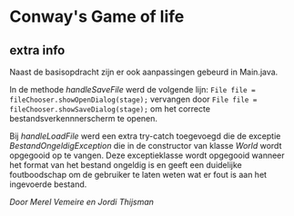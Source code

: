 ﻿# Conway's Game of life
## extra info
Naast de basisopdracht zijn er ook aanpassingen gebeurd in Main.java. 

In de methode *handleSaveFile* werd de volgende lijn:
`File file = fileChooser.showOpenDialog(stage);` vervangen door `File file = fileChooser.showSaveDialog(stage);` om het correcte bestandsverkennnerscherm te openen.

Bij *handleLoadFile* werd een extra try-catch toegevoegd die de exceptie *BestandOngeldigException* die in de constructor van klasse *World* wordt opgegooid op te vangen. Deze exceptieklasse wordt opgegooid wanneer het format van het bestand ongeldig is en geeft een duidelijke foutboodschap om de gebruiker te laten weten wat er fout is aan het ingevoerde bestand.

*Door Merel Vemeire en Jordi Thijsman*

